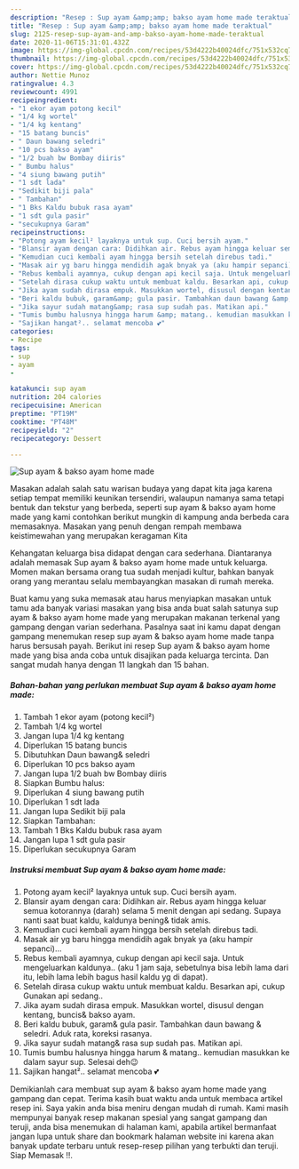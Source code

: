 ```yaml
---
description: "Resep : Sup ayam &amp;amp; bakso ayam home made teraktual"
title: "Resep : Sup ayam &amp;amp; bakso ayam home made teraktual"
slug: 2125-resep-sup-ayam-and-amp-bakso-ayam-home-made-teraktual
date: 2020-11-06T15:31:01.432Z
image: https://img-global.cpcdn.com/recipes/53d4222b40024dfc/751x532cq70/sup-ayam-bakso-ayam-home-made-foto-resep-utama.jpg
thumbnail: https://img-global.cpcdn.com/recipes/53d4222b40024dfc/751x532cq70/sup-ayam-bakso-ayam-home-made-foto-resep-utama.jpg
cover: https://img-global.cpcdn.com/recipes/53d4222b40024dfc/751x532cq70/sup-ayam-bakso-ayam-home-made-foto-resep-utama.jpg
author: Nettie Munoz
ratingvalue: 4.3
reviewcount: 4991
recipeingredient:
- "1 ekor ayam potong kecil"
- "1/4 kg wortel"
- "1/4 kg kentang"
- "15 batang buncis"
- " Daun bawang seledri"
- "10 pcs bakso ayam"
- "1/2 buah bw Bombay diiris"
- " Bumbu halus"
- "4 siung bawang putih"
- "1 sdt lada"
- "Sedikit biji pala"
- " Tambahan"
- "1 Bks Kaldu bubuk rasa ayam"
- "1 sdt gula pasir"
- "secukupnya Garam"
recipeinstructions:
- "Potong ayam kecil² layaknya untuk sup. Cuci bersih ayam."
- "Blansir ayam dengan cara: Didihkan air. Rebus ayam hingga keluar semua kotorannya (darah) selama 5 menit dengan api sedang. Supaya nanti saat buat kaldu, kaldunya bening&amp; tidak amis."
- "Kemudian cuci kembali ayam hingga bersih setelah direbus tadi."
- "Masak air yg baru hingga mendidih agak bnyak ya (aku hampir sepanci)…"
- "Rebus kembali ayamnya, cukup dengan api kecil saja. Untuk mengeluarkan kaldunya.. (aku 1 jam saja, sebetulnya bisa lebih lama dari itu, lebih lama lebih bagus hasil kaldu yg di dapat)."
- "Setelah dirasa cukup waktu untuk membuat kaldu. Besarkan api, cukup Gunakan api sedang.."
- "Jika ayam sudah dirasa empuk. Masukkan wortel, disusul dengan kentang, buncis&amp; bakso ayam."
- "Beri kaldu bubuk, garam&amp; gula pasir. Tambahkan daun bawang &amp; seledri. Aduk rata, koreksi rasanya."
- "Jika sayur sudah matang&amp; rasa sup sudah pas. Matikan api."
- "Tumis bumbu halusnya hingga harum &amp; matang.. kemudian masukkan ke dalam sayur sup. Selesai deh😉"
- "Sajikan hangat².. selamat mencoba 💕"
categories:
- Recipe
tags:
- sup
- ayam
- 

katakunci: sup ayam  
nutrition: 204 calories
recipecuisine: American
preptime: "PT19M"
cooktime: "PT48M"
recipeyield: "2"
recipecategory: Dessert

---
```



![Sup ayam &amp; bakso ayam home made](https://img-global.cpcdn.com/recipes/53d4222b40024dfc/751x532cq70/sup-ayam-bakso-ayam-home-made-foto-resep-utama.jpg)

Masakan adalah salah satu warisan budaya yang dapat kita jaga karena setiap tempat memiliki keunikan tersendiri, walaupun namanya sama tetapi bentuk dan tekstur yang berbeda, seperti sup ayam &amp; bakso ayam home made yang kami contohkan berikut mungkin di kampung anda berbeda cara memasaknya. Masakan yang penuh dengan rempah membawa keistimewahan yang merupakan keragaman Kita



Kehangatan keluarga bisa didapat dengan cara sederhana. Diantaranya adalah memasak Sup ayam &amp; bakso ayam home made untuk keluarga. Momen makan bersama orang tua sudah menjadi kultur, bahkan banyak orang yang merantau selalu membayangkan masakan di rumah mereka.

Buat kamu yang suka memasak atau harus menyiapkan masakan untuk tamu ada banyak variasi masakan yang bisa anda buat salah satunya sup ayam &amp; bakso ayam home made yang merupakan makanan terkenal yang gampang dengan varian sederhana. Pasalnya saat ini kamu dapat dengan gampang menemukan resep sup ayam &amp; bakso ayam home made tanpa harus bersusah payah.
Berikut ini resep Sup ayam &amp; bakso ayam home made yang bisa anda coba untuk disajikan pada keluarga tercinta. Dan sangat mudah hanya dengan 11 langkah dan 15 bahan.


<!--inarticleads1-->

##### Bahan-bahan yang perlukan membuat Sup ayam &amp; bakso ayam home made:

1. Tambah 1 ekor ayam (potong kecil²)
1. Tambah 1/4 kg wortel
1. Jangan lupa 1/4 kg kentang
1. Diperlukan 15 batang buncis
1. Dibutuhkan  Daun bawang&amp; seledri
1. Diperlukan 10 pcs bakso ayam
1. Jangan lupa 1/2 buah bw Bombay diiris
1. Siapkan  Bumbu halus:
1. Diperlukan 4 siung bawang putih
1. Diperlukan 1 sdt lada
1. Jangan lupa Sedikit biji pala
1. Siapkan  Tambahan:
1. Tambah 1 Bks Kaldu bubuk rasa ayam
1. Jangan lupa 1 sdt gula pasir
1. Diperlukan secukupnya Garam




<!--inarticleads2-->

##### Instruksi membuat  Sup ayam &amp; bakso ayam home made:

1. Potong ayam kecil² layaknya untuk sup. Cuci bersih ayam.
1. Blansir ayam dengan cara: Didihkan air. Rebus ayam hingga keluar semua kotorannya (darah) selama 5 menit dengan api sedang. Supaya nanti saat buat kaldu, kaldunya bening&amp; tidak amis.
1. Kemudian cuci kembali ayam hingga bersih setelah direbus tadi.
1. Masak air yg baru hingga mendidih agak bnyak ya (aku hampir sepanci)…
1. Rebus kembali ayamnya, cukup dengan api kecil saja. Untuk mengeluarkan kaldunya.. (aku 1 jam saja, sebetulnya bisa lebih lama dari itu, lebih lama lebih bagus hasil kaldu yg di dapat).
1. Setelah dirasa cukup waktu untuk membuat kaldu. Besarkan api, cukup Gunakan api sedang..
1. Jika ayam sudah dirasa empuk. Masukkan wortel, disusul dengan kentang, buncis&amp; bakso ayam.
1. Beri kaldu bubuk, garam&amp; gula pasir. Tambahkan daun bawang &amp; seledri. Aduk rata, koreksi rasanya.
1. Jika sayur sudah matang&amp; rasa sup sudah pas. Matikan api.
1. Tumis bumbu halusnya hingga harum &amp; matang.. kemudian masukkan ke dalam sayur sup. Selesai deh😉
1. Sajikan hangat².. selamat mencoba 💕




Demikianlah cara membuat sup ayam &amp; bakso ayam home made yang gampang dan cepat. Terima kasih buat waktu anda untuk membaca artikel resep ini. Saya yakin anda bisa meniru dengan mudah di rumah. Kami masih mempunyai banyak resep makanan spesial yang sangat gampang dan teruji, anda bisa menemukan di halaman kami, apabila artikel bermanfaat jangan lupa untuk share dan bookmark halaman website ini karena akan banyak update terbaru untuk resep-resep pilihan yang terbukti dan teruji. Siap Memasak !!. 
